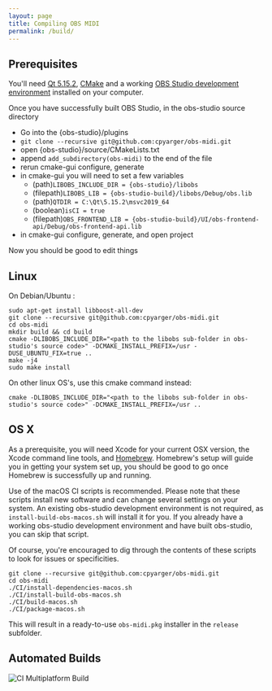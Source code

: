 ```yaml
---
layout: page
title: Compiling OBS MIDI
permalink: /build/
---
```


## Prerequisites

You'll need [Qt 5.15.2](https://download.qt.io/official_releases/qt/5.15/),
[CMake](https://cmake.org/download/) and a working [OBS Studio development environment](https://obsproject.com/wiki/install-instructions) installed on your
computer.

Once you have successfully built OBS Studio, in the obs-studio source directory

- Go into the {obs-studio}/plugins
- `git clone --recursive git@github.com:cpyarger/obs-midi.git`
- open {obs-studio}/source/CMakeLists.txt
- append `add_subdirectory(obs-midi)` to the end of the file
- rerun cmake-gui configure, generate 
- in cmake-gui you will need to set a few variables
  - (path)`LIBOBS_INCLUDE_DIR = {obs-studio}/libobs`
  - (filepath)`LIBOBS_LIB = {obs-studio-build}/libobs/Debug/obs.lib`
  - (path)`QTDIR = C:\Qt\5.15.2\msvc2019_64`
  - (boolean)`isCI = true`
  - (filepath)`OBS_FRONTEND_LIB = {obs-studio-build}/UI/obs-frontend-api/Debug/obs-frontend-api.lib`
 - in cmake-gui configure, generate, and open project

Now you should be good to edit things

## Linux

On Debian/Ubuntu :

```shell
sudo apt-get install libboost-all-dev
git clone --recursive git@github.com:cpyarger/obs-midi.git
cd obs-midi
mkdir build && cd build
cmake -DLIBOBS_INCLUDE_DIR="<path to the libobs sub-folder in obs-studio's source code>" -DCMAKE_INSTALL_PREFIX=/usr -DUSE_UBUNTU_FIX=true ..
make -j4
sudo make install
```

On other linux OS's, use this cmake command instead:

```shell
cmake -DLIBOBS_INCLUDE_DIR="<path to the libobs sub-folder in obs-studio's source code>" -DCMAKE_INSTALL_PREFIX=/usr ..
```

## OS X

As a prerequisite, you will need Xcode for your current OSX version, the Xcode command line tools, and [Homebrew](https://brew.sh/).
Homebrew's setup will guide you in getting your system set up, you should be good to go once Homebrew is successfully up and running.

Use of the macOS CI scripts is recommended. Please note that these
scripts install new software and can change several settings on your system. An
existing obs-studio development environment is not required, as
`install-build-obs-macos.sh` will install it for you. If you already have a
working obs-studio development environment and have built obs-studio, you can
skip that script.

Of course, you're encouraged to dig through the contents of these scripts to
look for issues or specificities.

```shell
git clone --recursive git@github.com:cpyarger/obs-midi.git
cd obs-midi
./CI/install-dependencies-macos.sh
./CI/install-build-obs-macos.sh
./CI/build-macos.sh
./CI/package-macos.sh
```

This will result in a ready-to-use `obs-midi.pkg` installer in the `release` subfolder.

## Automated Builds

![CI Multiplatform Build](https://github.com/cpyarger/obs-midi/workflows/CI%20Multiplatform%20Build/badge.svg)
